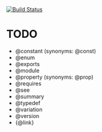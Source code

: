[![Build Status](https://travis-ci.org/h13i32maru/jsdoc-cloudy.svg?branch=master)](https://travis-ci.org/h13i32maru/jsdoc-cloudy)

# TODO
- @constant (synonyms: @const)
- @enum
- @exports
- @module
- @property (synonyms: @prop)
- @requires
- @see
- @summary
- @typedef
- @variation
- @version
- {@link}
